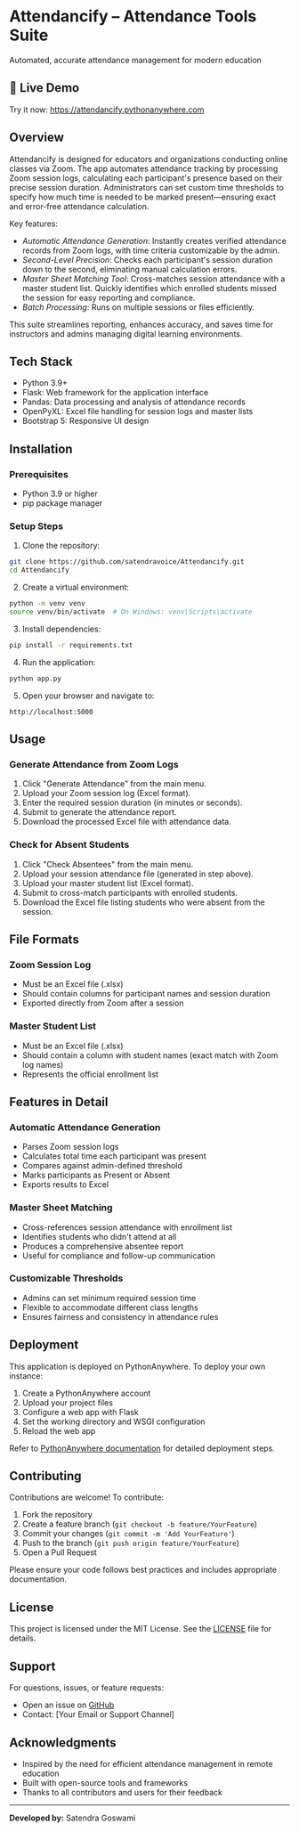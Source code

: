 # Attendancify – Attendance Tools Suite
Automated, accurate attendance management for modern education

## 🚀 Live Demo
Try it now: https://attendancify.pythonanywhere.com

## Overview
Attendancify is designed for educators and organizations conducting online classes via Zoom. The app automates attendance tracking by processing Zoom session logs, calculating each participant's presence based on their precise session duration. Administrators can set custom time thresholds to specify how much time is needed to be marked present—ensuring exact and error-free attendance calculation.

Key features:
- *Automatic Attendance Generation*: Instantly creates verified attendance records from Zoom logs, with time criteria customizable by the admin.
- *Second-Level Precision*: Checks each participant's session duration down to the second, eliminating manual calculation errors.
- *Master Sheet Matching Tool*: Cross-matches session attendance with a master student list. Quickly identifies which enrolled students missed the session for easy reporting and compliance.
- *Batch Processing*: Runs on multiple sessions or files efficiently.

This suite streamlines reporting, enhances accuracy, and saves time for instructors and admins managing digital learning environments.

## Tech Stack
- Python 3.9+
- Flask: Web framework for the application interface
- Pandas: Data processing and analysis of attendance records
- OpenPyXL: Excel file handling for session logs and master lists
- Bootstrap 5: Responsive UI design

## Installation

### Prerequisites
- Python 3.9 or higher
- pip package manager

### Setup Steps
1. Clone the repository:
```bash
git clone https://github.com/satendravoice/Attendancify.git
cd Attendancify
```

2. Create a virtual environment:
```bash
python -m venv venv
source venv/bin/activate  # On Windows: venv\Scripts\activate
```

3. Install dependencies:
```bash
pip install -r requirements.txt
```

4. Run the application:
```bash
python app.py
```

5. Open your browser and navigate to:
```
http://localhost:5000
```

## Usage

### Generate Attendance from Zoom Logs
1. Click "Generate Attendance" from the main menu.
2. Upload your Zoom session log (Excel format).
3. Enter the required session duration (in minutes or seconds).
4. Submit to generate the attendance report.
5. Download the processed Excel file with attendance data.

### Check for Absent Students
1. Click "Check Absentees" from the main menu.
2. Upload your session attendance file (generated in step above).
3. Upload your master student list (Excel format).
4. Submit to cross-match participants with enrolled students.
5. Download the Excel file listing students who were absent from the session.

## File Formats

### Zoom Session Log
- Must be an Excel file (.xlsx)
- Should contain columns for participant names and session duration
- Exported directly from Zoom after a session

### Master Student List
- Must be an Excel file (.xlsx)
- Should contain a column with student names (exact match with Zoom log names)
- Represents the official enrollment list

## Features in Detail

### Automatic Attendance Generation
- Parses Zoom session logs
- Calculates total time each participant was present
- Compares against admin-defined threshold
- Marks participants as Present or Absent
- Exports results to Excel

### Master Sheet Matching
- Cross-references session attendance with enrollment list
- Identifies students who didn't attend at all
- Produces a comprehensive absentee report
- Useful for compliance and follow-up communication

### Customizable Thresholds
- Admins can set minimum required session time
- Flexible to accommodate different class lengths
- Ensures fairness and consistency in attendance rules

## Deployment

This application is deployed on PythonAnywhere. To deploy your own instance:

1. Create a PythonAnywhere account
2. Upload your project files
3. Configure a web app with Flask
4. Set the working directory and WSGI configuration
5. Reload the web app

Refer to [PythonAnywhere documentation](https://help.pythonanywhere.com/) for detailed deployment steps.

## Contributing

Contributions are welcome! To contribute:

1. Fork the repository
2. Create a feature branch (`git checkout -b feature/YourFeature`)
3. Commit your changes (`git commit -m 'Add YourFeature'`)
4. Push to the branch (`git push origin feature/YourFeature`)
5. Open a Pull Request

Please ensure your code follows best practices and includes appropriate documentation.

## License

This project is licensed under the MIT License. See the [LICENSE](LICENSE) file for details.

## Support

For questions, issues, or feature requests:
- Open an issue on [GitHub](https://github.com/satendravoice/Attendancify/issues)
- Contact: [Your Email or Support Channel]

## Acknowledgments

- Inspired by the need for efficient attendance management in remote education
- Built with open-source tools and frameworks
- Thanks to all contributors and users for their feedback

---

**Developed by:** Satendra Goswami
